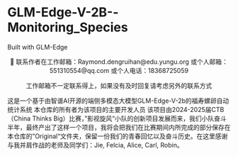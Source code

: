 # GLM-Edge-V-2B--Monitoring_Species
Built with GLM-Edge

<p align="center">
👋 联系作者在工作邮箱：Raymond.dengruihan@edu.yungu.org 或个人邮箱：551310554@qq.com 或个人电话：18368725059
</p>
<p align="center">
工作邮箱不一定联系得上，如果没有及时回复请考虑另外的联系方式
</p>

这是一个基于由智谱AI开源的端侧多模态大模型GLM-Edge-V-2b的福寿螺卵自动统计系统
本仓库的所有者为该项目的主要开发人员
该项目由2024-2025届CTB（China Thinks Big）比赛，”影视旋风“小队的创新项目发展而来，我们小队奋斗半年，最终产出了这样一个项目，我将会把我们在比赛期间内所完成的部分保存在本仓库的”Original“文件夹，保留一份我们的青春回忆以及奋斗历史。在这里感谢与我并肩作战的老师及同学们：Jie, Felcia, Alice, Carl, Robin。
